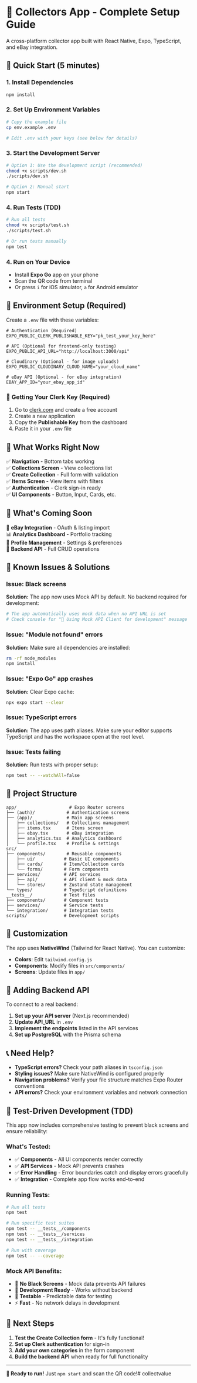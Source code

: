 # 🎯 Collectors App - Complete Setup Guide

A cross-platform collector app built with React Native, Expo, TypeScript, and eBay integration.

## 🚀 Quick Start (5 minutes)

### 1. **Install Dependencies**
```bash
npm install
```

### 2. **Set Up Environment Variables**
```bash
# Copy the example file
cp env.example .env

# Edit .env with your keys (see below for details)
```

### 3. **Start the Development Server**
```bash
# Option 1: Use the development script (recommended)
chmod +x scripts/dev.sh
./scripts/dev.sh

# Option 2: Manual start
npm start
```

### 4. **Run Tests (TDD)**
```bash
# Run all tests
chmod +x scripts/test.sh
./scripts/test.sh

# Or run tests manually
npm test
```

### 4. **Run on Your Device**
- Install **Expo Go** app on your phone
- Scan the QR code from terminal
- Or press `i` for iOS simulator, `a` for Android emulator

## 🔧 Environment Setup (Required)

Create a `.env` file with these variables:

```env
# Authentication (Required)
EXPO_PUBLIC_CLERK_PUBLISHABLE_KEY="pk_test_your_key_here"

# API (Optional for frontend-only testing)
EXPO_PUBLIC_API_URL="http://localhost:3000/api"

# Cloudinary (Optional - for image uploads)
EXPO_PUBLIC_CLOUDINARY_CLOUD_NAME="your_cloud_name"

# eBay API (Optional - for eBay integration)
EBAY_APP_ID="your_ebay_app_id"
```

### 🔑 **Getting Your Clerk Key (Required)**
1. Go to [clerk.com](https://clerk.com) and create a free account
2. Create a new application
3. Copy the **Publishable Key** from the dashboard
4. Paste it in your `.env` file

## 📱 **What Works Right Now**

✅ **Navigation** - Bottom tabs working  
✅ **Collections Screen** - View collections list  
✅ **Create Collection** - Full form with validation  
✅ **Items Screen** - View items with filters  
✅ **Authentication** - Clerk sign-in ready  
✅ **UI Components** - Button, Input, Cards, etc.  

## 🚧 **What's Coming Soon**

🔄 **eBay Integration** - OAuth & listing import  
📊 **Analytics Dashboard** - Portfolio tracking  
👤 **Profile Management** - Settings & preferences  
🔧 **Backend API** - Full CRUD operations  

## 🐛 **Known Issues & Solutions**

### Issue: Black screens
**Solution:** The app now uses Mock API by default. No backend required for development:
```bash
# The app automatically uses mock data when no API URL is set
# Check console for "🔧 Using Mock API Client for development" message
```

### Issue: "Module not found" errors
**Solution:** Make sure all dependencies are installed:
```bash
rm -rf node_modules
npm install
```

### Issue: "Expo Go" app crashes
**Solution:** Clear Expo cache:
```bash
npx expo start --clear
```

### Issue: TypeScript errors
**Solution:** The app uses path aliases. Make sure your editor supports TypeScript and has the workspace open at the root level.

### Issue: Tests failing
**Solution:** Run tests with proper setup:
```bash
npm test -- --watchAll=false
```

## 📁 **Project Structure**

```
app/                    # Expo Router screens
├── (auth)/            # Authentication screens
├── (app)/             # Main app screens
│   ├── collections/   # Collections management
│   ├── items.tsx      # Items screen
│   ├── ebay.tsx       # eBay integration
│   ├── analytics.tsx  # Analytics dashboard
│   └── profile.tsx    # Profile & settings
src/
├── components/        # Reusable components
│   ├── ui/           # Basic UI components
│   ├── cards/        # Item/Collection cards
│   └── forms/        # Form components
├── services/         # API services
│   ├── api/          # API client & mock data
│   └── stores/       # Zustand state management
└── types/            # TypeScript definitions
__tests__/            # Test files
├── components/       # Component tests
├── services/         # Service tests
└── integration/      # Integration tests
scripts/              # Development scripts
```

## 🎨 **Customization**

The app uses **NativeWind** (Tailwind for React Native). You can customize:

- **Colors**: Edit `tailwind.config.js`
- **Components**: Modify files in `src/components/`
- **Screens**: Update files in `app/`

## 🔌 **Adding Backend API**

To connect to a real backend:

1. **Set up your API server** (Next.js recommended)
2. **Update API_URL** in `.env`
3. **Implement the endpoints** listed in the API services
4. **Set up PostgreSQL** with the Prisma schema

## 📞 **Need Help?**

- **TypeScript errors?** Check your path aliases in `tsconfig.json`
- **Styling issues?** Make sure NativeWind is configured properly
- **Navigation problems?** Verify your file structure matches Expo Router conventions
- **API errors?** Check your environment variables and network connection

## 🧪 **Test-Driven Development (TDD)**

This app now includes comprehensive testing to prevent black screens and ensure reliability:

### **What's Tested:**
- ✅ **Components** - All UI components render correctly
- ✅ **API Services** - Mock API prevents crashes
- ✅ **Error Handling** - Error boundaries catch and display errors gracefully
- ✅ **Integration** - Complete app flow works end-to-end

### **Running Tests:**
```bash
# Run all tests
npm test

# Run specific test suites
npm test -- __tests__/components
npm test -- __tests__/services
npm test -- __tests__/integration

# Run with coverage
npm test -- --coverage
```

### **Mock API Benefits:**
- 🚫 **No Black Screens** - Mock data prevents API failures
- 🔧 **Development Ready** - Works without backend
- 🧪 **Testable** - Predictable data for testing
- ⚡ **Fast** - No network delays in development

## 🎯 **Next Steps**

1. **Test the Create Collection form** - It's fully functional!
2. **Set up Clerk authentication** for sign-in
3. **Add your own categories** in the form component
4. **Build the backend API** when ready for full functionality

---

**🚀 Ready to run!** Just `npm start` and scan the QR code!#   c o l l e c t v a l u e 
 
 